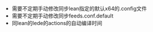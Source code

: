 * 需要不定期手动修改同步lean指定的默认x64的.config文件              
* 需要不定期手动修改同步feeds.conf.default                  
* 同lean的lede的actions的自动编译时间               


